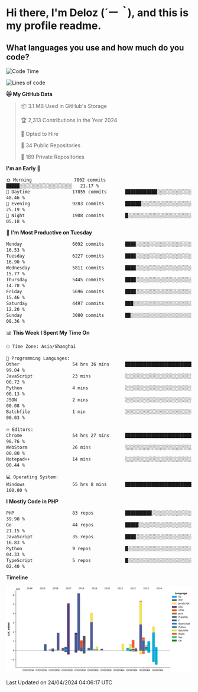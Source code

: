 # **Hi there, I'm Deloz (*´ー｀*), and this is my profile readme.**

## **What languages you use and how much do you code?**

<!--START_SECTION:waka-->
![Code Time](http://img.shields.io/badge/Code%20Time-3%2C833%20hrs%2015%20mins-blue)

![Lines of code](https://img.shields.io/badge/From%20Hello%20World%20I%27ve%20Written-38.5%20million%20lines%20of%20code-blue)

**🐱 My GitHub Data** 

> 📦 3.1 MB Used in GitHub's Storage 
 > 
> 🏆 2,313 Contributions in the Year 2024
 > 
> 💼 Opted to Hire
 > 
> 📜 34 Public Repositories 
 > 
> 🔑 189 Private Repositories 
 > 
**I'm an Early 🐤** 

```text
🌞 Morning                7802 commits        █████░░░░░░░░░░░░░░░░░░░░   21.17 % 
🌆 Daytime                17855 commits       ████████████░░░░░░░░░░░░░   48.46 % 
🌃 Evening                9283 commits        ██████░░░░░░░░░░░░░░░░░░░   25.19 % 
🌙 Night                  1908 commits        █░░░░░░░░░░░░░░░░░░░░░░░░   05.18 % 
```
📅 **I'm Most Productive on Tuesday** 

```text
Monday                   6092 commits        ████░░░░░░░░░░░░░░░░░░░░░   16.53 % 
Tuesday                  6227 commits        ████░░░░░░░░░░░░░░░░░░░░░   16.90 % 
Wednesday                5811 commits        ████░░░░░░░░░░░░░░░░░░░░░   15.77 % 
Thursday                 5445 commits        ████░░░░░░░░░░░░░░░░░░░░░   14.78 % 
Friday                   5696 commits        ████░░░░░░░░░░░░░░░░░░░░░   15.46 % 
Saturday                 4497 commits        ███░░░░░░░░░░░░░░░░░░░░░░   12.20 % 
Sunday                   3080 commits        ██░░░░░░░░░░░░░░░░░░░░░░░   08.36 % 
```


📊 **This Week I Spent My Time On** 

```text
🕑︎ Time Zone: Asia/Shanghai

💬 Programming Languages: 
Other                    54 hrs 36 mins      █████████████████████████   99.04 % 
JavaScript               23 mins             ░░░░░░░░░░░░░░░░░░░░░░░░░   00.72 % 
Python                   4 mins              ░░░░░░░░░░░░░░░░░░░░░░░░░   00.13 % 
JSON                     2 mins              ░░░░░░░░░░░░░░░░░░░░░░░░░   00.08 % 
Batchfile                1 min               ░░░░░░░░░░░░░░░░░░░░░░░░░   00.03 % 

🔥 Editors: 
Chrome                   54 hrs 27 mins      █████████████████████████   98.76 % 
WebStorm                 26 mins             ░░░░░░░░░░░░░░░░░░░░░░░░░   00.80 % 
Notepad++                14 mins             ░░░░░░░░░░░░░░░░░░░░░░░░░   00.44 % 

💻 Operating System: 
Windows                  55 hrs 8 mins       █████████████████████████   100.00 % 
```

**I Mostly Code in PHP** 

```text
PHP                      83 repos            ██████████░░░░░░░░░░░░░░░   39.90 % 
Go                       44 repos            █████░░░░░░░░░░░░░░░░░░░░   21.15 % 
JavaScript               35 repos            ████░░░░░░░░░░░░░░░░░░░░░   16.83 % 
Python                   9 repos             █░░░░░░░░░░░░░░░░░░░░░░░░   04.33 % 
TypeScript               5 repos             █░░░░░░░░░░░░░░░░░░░░░░░░   02.40 % 
```



**Timeline**

![Lines of Code chart](https://raw.githubusercontent.com/deloz/deloz/main/assets/bar_graph.png)


 Last Updated on 24/04/2024 04:06:17 UTC
<!--END_SECTION:waka-->

